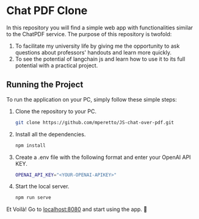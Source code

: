 # Chat PDF Clone

In this repository you will find a simple web app with functionalities similar to the ChatPDF service. The purpose of this repository is twofold:

1. To facilitate my university life by giving me the opportunity to ask questions about professors' handouts and learn more quickly.
2. To see the potential of langchain js and learn how to use it to its full potential with a practical project.

## Running the Project

To run the application on your PC, simply follow these simple steps:

1. Clone the repository to your PC.

    ```bash
    git clone https://github.com/mperetto/JS-chat-over-pdf.git
    ```

2. Install all the dependencies.

    ```bash
    npm install
    ```

3. Create a .env file with the following format and enter your OpenAI API KEY.

    ```bash
    OPENAI_API_KEY="<YOUR-OPENAI-APIKEY>"
    ```

4. Start the local server.

    ```bash
    npm run serve
    ```

Et Voilà! Go to [localhost:8080](http://localhost:8080) and start using the app. 🚀